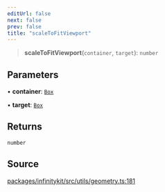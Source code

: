 ```yaml
---
editUrl: false
next: false
prev: false
title: "scaleToFitViewport"
---
```


> **scaleToFitViewport**(`container`, `target`): `number`

## Parameters

• **container**: [`Box`](../type-aliases/Box.md)

• **target**: [`Box`](../type-aliases/Box.md)

## Returns

`number`

## Source

[packages/infinitykit/src/utils/geometry.ts:181](https://github.com/nodenogg-in/alpha-p2p/blob/8383a4b/packages/infinitykit/src/utils/geometry.ts#L181)
